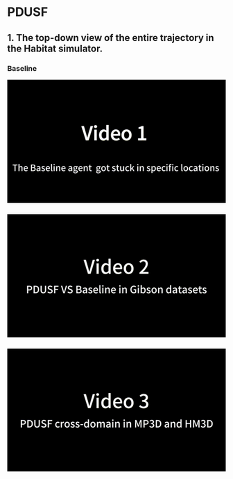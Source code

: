 # PDUSF


## 1. The top-down view of the entire trajectory in the Habitat simulator. 
### Baseline
![Trapped](video_1.gif)
###
![](video_2.gif)
### 
![](video_3.gif)

